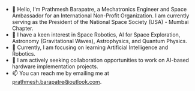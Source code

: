 - 👋 Hello, I'm Prathmesh Barapatre, a Mechatronics Engineer and Space Ambassador for an International Non-Profit Organization. I am currently serving as the President of the National Space Society (USA) - Mumbai Chapter.
- 👀 I have a keen interest in Space Robotics, AI for Space Exploration, Astronomy (Gravitational Waves), Astrophysics, and Quantum Physics.
- 🌱 Currently, I am focusing on learning Artificial Intelligence and Robotics.
- 💞️ I am actively seeking collaboration opportunities to work on AI-based hardware implementation projects.
- 📫 You can reach me by emailing me at prathmesh.barapatre@outlook.com.

<!---
prathameshbarapatre5/prathameshbarapatre5 is a ✨ special ✨ repository because its `README.md` (this file) appears on your GitHub profile.
You can click the Preview link to take a look at your changes.
--->
